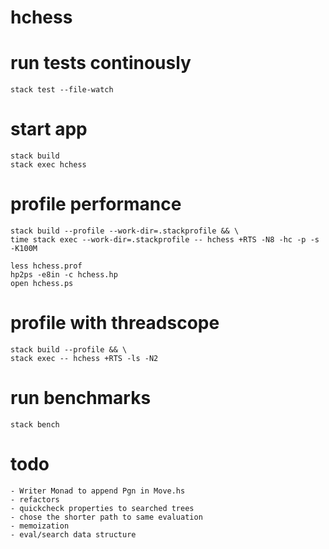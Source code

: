 # hchess

# run tests continously

    stack test --file-watch

# start app

    stack build
    stack exec hchess
    
# profile performance

    stack build --profile --work-dir=.stackprofile && \
    time stack exec --work-dir=.stackprofile -- hchess +RTS -N8 -hc -p -s -K100M

    less hchess.prof
    hp2ps -e8in -c hchess.hp
    open hchess.ps

# profile with threadscope

    stack build --profile && \
    stack exec -- hchess +RTS -ls -N2

# run benchmarks

    stack bench
    
# todo
    
    - Writer Monad to append Pgn in Move.hs
    - refactors
    - quickcheck properties to searched trees
    - chose the shorter path to same evaluation
    - memoization
    - eval/search data structure